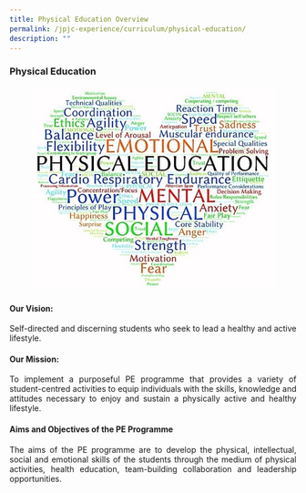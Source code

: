 ```yaml
---
title: Physical Education Overview
permalink: /jpjc-experience/curriculum/physical-education/
description: ""
---
```

### **Physical Education**
<center>
<img src="/images/PE%201.jpg" 
     style="width:85%"></center>
<div align=justify>
<h4><strong>Our Vision:</strong></h4>
	<p>Self-directed and discerning students who seek to lead a healthy and active lifestyle.</p>

<h4><strong>Our Mission:</strong></h4>
<p>
To implement a purposeful PE programme that provides a variety of student-centred activities to equip individuals with the skills, knowledge and attitudes necessary to enjoy and sustain a physically active and healthy lifestyle.</p>

<strong><h4>Aims and Objectives of the PE Programme</strong></h4>
<p>
The aims of the PE programme are to develop the physical, intellectual, social and emotional skills of the students through the medium of physical activities, health education, team-building collaboration and leadership opportunities.</p>
</div>